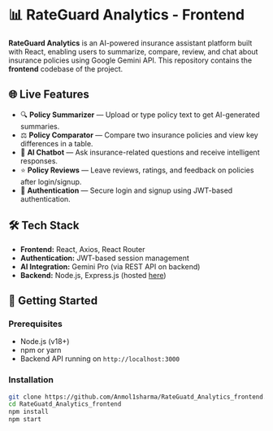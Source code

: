 # 📊 RateGuard Analytics - Frontend

**RateGuard Analytics** is an AI-powered insurance assistant platform built with React, enabling users to summarize, compare, review, and chat about insurance policies using Google Gemini API. This repository contains the **frontend** codebase of the project.

## 🌐 Live Features

- 🔍 **Policy Summarizer** — Upload or type policy text to get AI-generated summaries.
- ⚖️ **Policy Comparator** — Compare two insurance policies and view key differences in a table.
- 💬 **AI Chatbot** — Ask insurance-related questions and receive intelligent responses.
- ⭐ **Policy Reviews** — Leave reviews, ratings, and feedback on policies after login/signup.
- 🔐 **Authentication** — Secure login and signup using JWT-based authentication.

## 🛠️ Tech Stack

- **Frontend:** React, Axios, React Router
- **Authentication:** JWT-based session management
- **AI Integration:** Gemini Pro (via REST API on backend)
- **Backend:** Node.js, Express.js (hosted [here](https://github.com/Anmol1sharma/RateGuatd_Analytics_backend))

## 🚀 Getting Started

### Prerequisites

- Node.js (v18+)
- npm or yarn
- Backend API running on `http://localhost:3000`

### Installation

```bash
git clone https://github.com/Anmol1sharma/RateGuatd_Analytics_frontend.git
cd RateGuatd_Analytics_frontend
npm install
npm start
